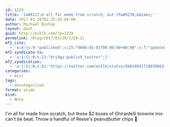 ```yaml
---
id: 1229
title: 'I&#8217;m all for made from scratch, but th&#8230;&diams;'
date: 2017-03-28T02:25:35-04:00
author: Michael Bishop
layout: post
guid: http://miklb.com/?p=1229
permalink: /blog/2017/03/28/1229-2/
mf2_cite:
  - 'a:4:{s:9:"published";s:25:"0000-01-01T00:00:00+00:00";s:7:"updated";s:25:"0000-01-01T00:00:00+00:00";s:8:"category";a:1:{i:0;s:0:"";}s:6:"author";a:0:{}}'
mf2_syndicate-to:
  - 'a:1:{i:0;s:22:"bridgy-publish_twitter";}'
mf2_syndication:
  - 'a:1:{i:0;s:51:"https://twitter.com/miklb/status/846548417199386624";}'
categories:
  - misc
tags:
  - Uncategorized
format: aside
kind:
  - Note
---
```

I'm all for made from scratch, but these $2 boxes of Ghirardelli brownie mix can't be beat. Throw a handful of Reese's peanutbutter chips 💸